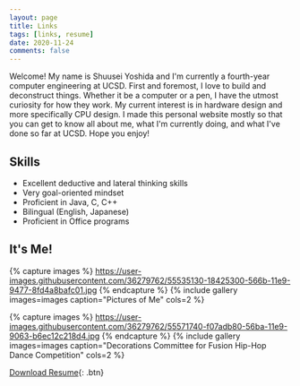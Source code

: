 ```yaml
---
layout: page
title: Links
tags: [links, resume]
date: 2020-11-24
comments: false
---
```


Welcome! My name is Shuusei Yoshida and I'm currently a fourth-year computer engineering at UCSD. First and foremost, I love to build and deconstruct things. Whether it be a computer or a pen, I have the utmost curiosity for how they work. My current interest is in hardware design and more specifically CPU design. I made this personal website mostly so that you can get to know all about me, what I'm currently doing, and what I've done so far at UCSD. Hope you enjoy!

## Skills
* Excellent deductive and lateral thinking skills
* Very goal-oriented mindset
* Proficient in Java, C, C++
* Bilingual (English, Japanese)
* Proficient in Office programs

## It's Me!

{% capture images %}
    https://user-images.githubusercontent.com/36279762/55535130-18425300-566b-11e9-9477-8fd4a8bafc01.jpg
{% endcapture %}
{% include gallery images=images caption="Pictures of Me" cols=2 %}

{% capture images %}
    https://user-images.githubusercontent.com/36279762/55571740-f07adb80-56ba-11e9-9063-b6ec12c218d4.jpg
{% endcapture %}
{% include gallery images=images caption="Decorations Committee for Fusion Hip-Hop Dance Competition" cols=2 %} 

[Download Resume](https://github.com/s1yoshid/s1yoshid.github.io/files/3042072/resume.pdf
){: .btn}
